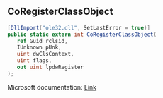 ## CoRegisterClassObject

```csharp
[DllImport("ole32.dll", SetLastError = true)]
public static extern int CoRegisterClassObject(
   ref Guid rclsid,
   IUnknown pUnk,
   uint dwClsContext,
   uint flags,
   out uint lpdwRegister
);
```

Microsoft documentation: [Link](https://docs.microsoft.com/en-us/windows/win32/api/combaseapi/nf-combaseapi-coregisterclassobject)
